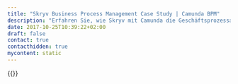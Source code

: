 ```yaml
---
title: "Skryv Business Process Management Case Study | Camunda BPM"
description: "Erfahren Sie, wie Skryv mit Camunda die Geschäftsprozessautomatisierung organisiert und die Effizienz im Unternehmen gesteigert hat. Camunda ist der Marktführer für Workflow-Automatisierung basierend auf Java und BPMN 2.0."
date: 2017-10-25T10:39:22+02:00
draft: false
contact: true
contacthidden: true
mycontent: static
---
```

{{<case-study-single
company="Skryv"
companydescription="<p>Skryv is a young company specialised in services & software for the simplification of document-based workflows.</p><p>Using an in-house development toolkit and building on strong consulting and IT delivery experience, Skryv helps you to build an intuitive solution to streamline your complex procedures and to reduce the throughput time of your documents, tailored to your needs.</p><p>Within days we give you a comprehensive view of the bottlenecks in your current document workflow and a detailed roadmap on how to improve.</p>"
customerquote=""
teaser=""
usecase=""
videolink=""
logo="//images.ctfassets.net/vpidbgnakfvf/33rtUXnR4kEQ0comeI2AwU/e0ff552af637a55091da6b6e9983c3ad/skryv.svg"
pdf=""
thumbnail="">}}